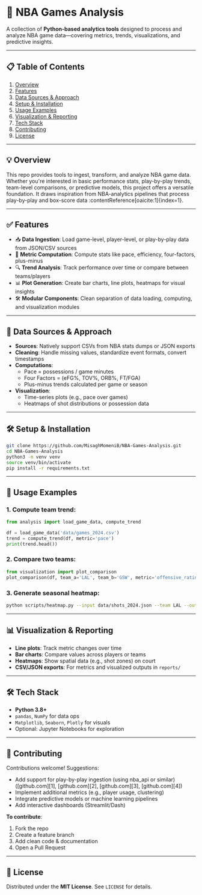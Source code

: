 # 🏀 NBA Games Analysis

A collection of **Python-based analytics tools** designed to process and analyze NBA game data—covering metrics, trends, visualizations, and predictive insights.

---

## 📋 Table of Contents

1. [Overview](#overview)  
2. [Features](#features)  
3. [Data Sources & Approach](#data-sources--approach)  
4. [Setup & Installation](#setup--installation)  
5. [Usage Examples](#usage-examples)  
6. [Visualization & Reporting](#visualization--reporting)  
7. [Tech Stack](#tech-stack)  
8. [Contributing](#contributing)  
9. [License](#license)

---

## 💡 Overview

This repo provides tools to ingest, transform, and analyze NBA game data. Whether you're interested in basic performance stats, play-by-play trends, team-level comparisons, or predictive models, this project offers a versatile foundation. It draws inspiration from NBA-analytics pipelines that process play-by-play and box-score data :contentReference[oaicite:1]{index=1}.

---

## ✅ Features

- 📥 **Data Ingestion**: Load game-level, player-level, or play-by-play data from JSON/CSV sources  
- 🧠 **Metric Computation**: Compute stats like pace, efficiency, four-factors, plus-minus  
- 🔍 **Trend Analysis**: Track performance over time or compare between teams/players  
- 📊 **Plot Generation**: Create bar charts, line plots, heatmaps for visual insights  
- 🛠 **Modular Components**: Clean separation of data loading, computing, and visualization modules

---

## 📂 Data Sources & Approach

- **Sources**: Natively support CSVs from NBA stats dumps or JSON exports  
- **Cleaning**: Handle missing values, standardize event formats, convert timestamps  
- **Computations**:  
  - Pace = possessions / game minutes  
  - Four Factors = (eFG%, TOV%, ORB%, FT/FGA)  
  - Plus-minus trends calculated per game or season  
- **Visualization**:  
  - Time-series plots (e.g., pace over games)  
  - Heatmaps of shot distributions or possession data

---

## 🛠️ Setup & Installation

```bash
git clone https://github.com/MisaghMomeniB/NBA-Games-Analysis.git
cd NBA-Games-Analysis
python3 -m venv venv
source venv/bin/activate
pip install -r requirements.txt
````

---

## 🚀 Usage Examples

### 1. Compute team trend:

```python
from analysis import load_game_data, compute_trend

df = load_game_data('data/games_2024.csv')
trend = compute_trend(df, metric='pace')
print(trend.head())
```

### 2. Compare two teams:

```python
from visualization import plot_comparison
plot_comparison(df, team_a='LAL', team_b='GSW', metric='offensive_rating')
```

### 3. Generate seasonal heatmap:

```bash
python scripts/heatmap.py --input data/shots_2024.json --team LAL --output plots/lal_heatmap.png
```

---

## 📊 Visualization & Reporting

* **Line plots**: Track metric changes over time
* **Bar charts**: Compare values across players or teams
* **Heatmaps**: Show spatial data (e.g., shot zones) on court
* **CSV/JSON exports**: For metrics and visualized outputs in `reports/`

---

## 🛠 Tech Stack

* **Python 3.8+**
* `pandas`, `NumPy` for data ops
* `Matplotlib`, `Seaborn`, `Plotly` for visuals
* Optional: Jupyter Notebooks for exploration

---

## 🤝 Contributing

Contributions welcome! Suggestions:

* Add support for play-by-play ingestion (using nba\_api or similar) ([github.com][1], [github.com][2], [github.com][3], [github.com][4])
* Implement additional metrics (e.g., player usage, clustering)
* Integrate predictive models or machine learning pipelines
* Add interactive dashboards (Streamlit/Dash)

**To contribute**:

1. Fork the repo
2. Create a feature branch
3. Add clean code & documentation
4. Open a Pull Request

---

## 📄 License

Distributed under the **MIT License**. See `LICENSE` for details.
